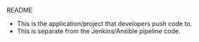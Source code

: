 README

- This is the application/project that developers push code to. 
- This is separate from the Jenkins/Ansible pipeline code.
